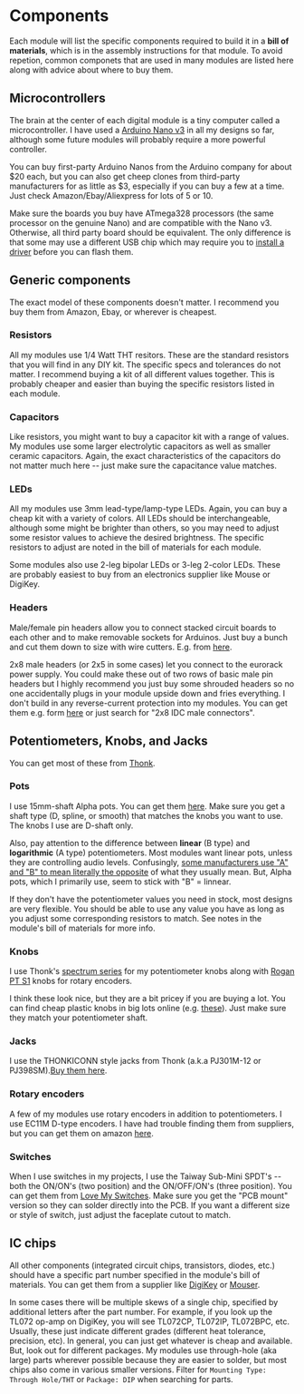 # Components

Each module will list the specific components required to build it in a **bill of materials**, which is in the assembly instructions for that module. To avoid repetion, common componets that are used in many modules are listed here along with advice about where to buy them.

## Microcontrollers

The brain at the center of each digital module is a tiny computer called a microcontroller. I have used a [Arduino Nano v3](https://store.arduino.cc/usa/arduino-nano) in all my designs so far, although some future modules will probably require a more powerful controller.

You can buy first-party Arduino Nanos from the Arduino company for about $20 each, but you can also get cheep clones from third-party manufacturers for as little as $3, especially if you can buy a few at a time. Just check Amazon/Ebay/Aliexpress for lots of 5 or 10.

Make sure the boards you buy have ATmega328 processors (the same processor on the genuine Nano) and are compatible with the Nano v3. Otherwise, all third party board should be equivalent. The only difference is that some may use a different USB chip which may require you to [install a driver](https://learn.sparkfun.com/tutorials/how-to-install-ch340-drivers/all) before you can flash them.

## Generic components

The exact model of these components doesn't matter. I recommend you buy them from Amazon, Ebay, or wherever is cheapest.

### Resistors

All my modules use 1/4 Watt THT resitors. These are the standard resistors that you will find in any DIY kit. The specific specs and tolerances do not matter. I recommend buying a kit of all different values together. This is probably cheaper and easier than buying the specific resistors listed in each module.

### Capacitors

Like resistors, you might want to buy a capacitor kit with a range of values. My modules use some larger electrolytic capacitors as well as smaller ceramic capacitors. Again, the exact characteristics of the capacitors do not matter much here -- just make sure the capacitance value matches.

### LEDs

All my modules use 3mm lead-type/lamp-type LEDs. Again, you can buy a cheap kit with a variety of colors. All LEDs should be interchangeable, although some might be brighter than others, so you may need to adjust some resistor values to achieve the desired brightness. The specific resistors to adjust are noted in the bill of materials for each module.

Some modules also use 2-leg bipolar LEDs or 3-leg 2-color LEDs. These are probably easiest to buy from an electronics supplier like Mouse or DigiKey.

### Headers

Male/female pin headers allow you to connect stacked circuit boards to each other and to make removable sockets for Arduinos. Just buy a bunch and cut them down to size with wire cutters. E.g. from [here](https://www.amazon.com/gp/product/B01MQ48T2V).

2x8 male headers (or 2x5 in some cases) let you connect to the eurorack power supply. You could make these out of two rows of basic male pin headers but I highly recommend you just buy some shrouded headers so no one accidentally plugs in your module upside down and fries everything. I don't build in any reverse-current protection into my modules. You can get them e.g. form [here](https://www.amazon.com/uxcell-16-Pin-Straight-Shrouded-Connector/dp/B01N8XTFB5) or just search for "2x8 IDC male connectors".

## Potentiometers, Knobs, and Jacks

You can get most of these from [Thonk](https://www.thonk.co.uk/product-category/parts/).

### Pots

I use 15mm-shaft Alpha pots. You can get them [here](https://www.thonk.co.uk/shop/alpha-9mm-pots-dshaft/). Make sure you get a shaft type (D, spline, or smooth) that matches the knobs you want to use. The knobs I use are D-shaft only.

Also, pay attention to the difference between **linear** (B type) and **logarithmic** (A type) potentiometers. Most modules want linear pots, unless they are controlling audio levels. Confusingly, [some manufacturers use "A" and "B" to mean literally the opposite](https://en.wikipedia.org/wiki/Potentiometer#Resistance%E2%80%93position_relationship:_%22taper%22) of what they usually mean. But, Alpha pots, which I primarily use, seem to stick with "B" = linnear.

If they don't have the potentiometer values you need in stock, most designs are very flexible. You should be able to use any value you have as long as you adjust some corresponding resistors to match. See notes in the module's bill of materials for more info.

### Knobs

I use Thonk's [spectrum series](https://www.thonk.co.uk/shop/spectrum-knobs/) for my potentiometer knobs along with [Rogan PT S1](https://www.thonk.co.uk/shop/make-noise-mutable-style-knobs/) knobs for rotary encoders.

I think these look nice, but they are a bit pricey if you are buying a lot. You can find cheap plastic knobs in big lots online (e.g. [these](https://www.amazon.com/gp/product/B073BCR8T6)). Just make sure they match your potentiometer shaft.

### Jacks

I use the THONKICONN style jacks from Thonk (a.k.a PJ301M-12 or PJ398SM).[Buy them here](https://reverb.com/item/16036916-thonk-50-pack-3-5mm-jack-sockets-thonkiconn-with-knurled-nuts).

### Rotary encoders

A few of my modules use rotary encoders in addition to potentiometers. I use EC11M D-type encoders. I have had trouble finding them from suppliers, but you can get them on amazon [here](https://www.amazon.com/DIYhz-Rotary-Encoder-Digital-Potentiometer/dp/B07D3DF8TK/).

### Switches

When I use switches in my projects, I use the Taiway Sub-Mini SPDT's -- both the ON/ON's (two position) and the ON/OFF/ON's (three position). You can get them from [Love My Switches](https://lovemyswitches.com/taiway-sub-mini-spdt-on-on-switch-pcb-mount-long-shaft/). Make sure you get the "PCB mount" version so they can solder directly into the PCB. If you want a different size or style of switch, just adjust the faceplate cutout to match.

## IC chips

All other components (integrated circuit chips, transistors, diodes, etc.) should have a specific part number specified in the module's bill of materials. You can get them from a supplier like [DigiKey](digikey.com/) or [Mouser](mouser.com).

In some cases there will be multiple skews of a single chip, specified by additional letters after the part number. For example, if you look up the TL072 op-amp on DigiKey, you will see TL072CP, TL072IP, TL072BPC, etc. Usually, these just indicate different grades (different heat tolerance, precision, etc). In general, you can just get whatever is cheap and available. But, look out for different packages. My modules use through-hole (aka large) parts wherever possible because they are easier to solder, but most chips also come in various  smaller versions. Filter for `Mounting Type: Through Hole/THT` or `Package: DIP` when searching for parts.

